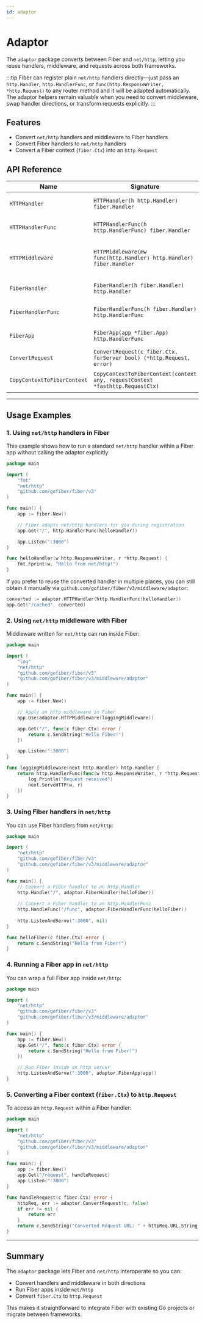 ```yaml
---
id: adaptor
---
```


# Adaptor

The `adaptor` package converts between Fiber and `net/http`, letting you reuse handlers, middleware, and requests across both frameworks.

:::tip
Fiber can register plain `net/http` handlers directly—just pass an `http.Handler`,
`http.HandlerFunc`, or `func(http.ResponseWriter, *http.Request)` to any router
method and it will be adapted automatically. The adaptor helpers remain valuable
when you need to convert middleware, swap handler directions, or transform
requests explicitly.
:::

## Features

- Convert `net/http` handlers and middleware to Fiber handlers
- Convert Fiber handlers to `net/http` handlers
- Convert a Fiber context (`fiber.Ctx`) into an `http.Request`

## API Reference

| Name                        | Signature                                                                     | Description                                                      |
|-----------------------------|-------------------------------------------------------------------------------|------------------------------------------------------------------|
| `HTTPHandler`               | `HTTPHandler(h http.Handler) fiber.Handler`                                   | Converts `http.Handler` to `fiber.Handler`                       |
| `HTTPHandlerFunc`           | `HTTPHandlerFunc(h http.HandlerFunc) fiber.Handler`                           | Converts `http.HandlerFunc` to `fiber.Handler`                   |
| `HTTPMiddleware`            | `HTTPMiddleware(mw func(http.Handler) http.Handler) fiber.Handler`            | Converts `http.Handler` middleware to `fiber.Handler` middleware |
| `FiberHandler`              | `FiberHandler(h fiber.Handler) http.Handler`                                  | Converts `fiber.Handler` to `http.Handler`                       |
| `FiberHandlerFunc`          | `FiberHandlerFunc(h fiber.Handler) http.HandlerFunc`                          | Converts `fiber.Handler` to `http.HandlerFunc`                   |
| `FiberApp`                  | `FiberApp(app *fiber.App) http.HandlerFunc`                                   | Converts an entire Fiber app to a `http.HandlerFunc`             |
| `ConvertRequest`            | `ConvertRequest(c fiber.Ctx, forServer bool) (*http.Request, error)`          | Converts `fiber.Ctx` into a `http.Request`                       |
| `CopyContextToFiberContext` | `CopyContextToFiberContext(context any, requestContext *fasthttp.RequestCtx)` | Copies `context.Context` to `fasthttp.RequestCtx`                |

---

## Usage Examples

### 1. Using `net/http` handlers in Fiber

This example shows how to run a standard `net/http` handler within a Fiber app
without calling the adaptor explicitly:

```go
package main

import (
    "fmt"
    "net/http"
    "github.com/gofiber/fiber/v3"
)

func main() {
    app := fiber.New()

    // Fiber adapts net/http handlers for you during registration
    app.Get("/", http.HandlerFunc(helloHandler))

    app.Listen(":3000")
}

func helloHandler(w http.ResponseWriter, r *http.Request) {
    fmt.Fprint(w, "Hello from net/http!")
}
```

If you prefer to reuse the converted handler in multiple places, you can still
obtain it manually via `github.com/gofiber/fiber/v3/middleware/adaptor`:

```go
converted := adaptor.HTTPHandler(http.HandlerFunc(helloHandler))
app.Get("/cached", converted)
```

### 2. Using `net/http` middleware with Fiber

Middleware written for `net/http` can run inside Fiber:

```go
package main

import (
    "log"
    "net/http"
    "github.com/gofiber/fiber/v3"
    "github.com/gofiber/fiber/v3/middleware/adaptor"
)

func main() {
    app := fiber.New()

    // Apply an http middleware in Fiber
    app.Use(adaptor.HTTPMiddleware(loggingMiddleware))

    app.Get("/", func(c fiber.Ctx) error {
        return c.SendString("Hello Fiber!")
    })

    app.Listen(":3000")
}

func loggingMiddleware(next http.Handler) http.Handler {
    return http.HandlerFunc(func(w http.ResponseWriter, r *http.Request) {
        log.Println("Request received")
        next.ServeHTTP(w, r)
    })
}
```

### 3. Using Fiber handlers in `net/http`

You can use Fiber handlers from `net/http`:

```go
package main

import (
    "net/http"
    "github.com/gofiber/fiber/v3"
    "github.com/gofiber/fiber/v3/middleware/adaptor"
)

func main() {
    // Convert a Fiber handler to an http.Handler
    http.Handle("/", adaptor.FiberHandler(helloFiber))
    
    // Convert a Fiber handler to an http.HandlerFunc
    http.HandleFunc("/func", adaptor.FiberHandlerFunc(helloFiber))
    
    http.ListenAndServe(":3000", nil)
}

func helloFiber(c fiber.Ctx) error {
    return c.SendString("Hello from Fiber!")
}
```

### 4. Running a Fiber app in `net/http`

You can wrap a full Fiber app inside `net/http`:

```go
package main

import (
    "net/http"
    "github.com/gofiber/fiber/v3"
    "github.com/gofiber/fiber/v3/middleware/adaptor"
)

func main() {
    app := fiber.New()
    app.Get("/", func(c fiber.Ctx) error {
        return c.SendString("Hello from Fiber!")
    })

    // Run Fiber inside an http server
    http.ListenAndServe(":3000", adaptor.FiberApp(app))
}
```

### 5. Converting a Fiber context (`fiber.Ctx`) to `http.Request`

To access an `http.Request` within a Fiber handler:

```go
package main

import (
    "net/http"
    "github.com/gofiber/fiber/v3"
    "github.com/gofiber/fiber/v3/middleware/adaptor"
)

func main() {
    app := fiber.New()
    app.Get("/request", handleRequest)
    app.Listen(":3000")
}

func handleRequest(c fiber.Ctx) error {
    httpReq, err := adaptor.ConvertRequest(c, false)
    if err != nil {
        return err
    }
    return c.SendString("Converted Request URL: " + httpReq.URL.String())
}
```

---

## Summary

The `adaptor` package lets Fiber and `net/http` interoperate so you can:

- Convert handlers and middleware in both directions
- Run Fiber apps inside `net/http`
- Convert `fiber.Ctx` to `http.Request`

This makes it straightforward to integrate Fiber with existing Go projects or migrate between frameworks.
